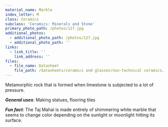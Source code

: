 ```yaml
---
material_name: Marble
index_letter: M
class: Ceramics
subclass: 'Ceramics: Minerals and Stone'
primary_photo_path: /photos/127.jpg
additional_photos:
  - additional_photo_path: /photos/127.jpg
  - additional_photo_path: ''
links:
  - link_title: ''
    link_address: ''
files:
  - file_name: Datasheet
    file_path: /datasheets/ceramics and glasses/non-technical ceramics/minerals and stone/marble.pdf
---
```


Metamorphic rock that is formed when limestone is subjected to a lot of pressure.

***General uses***: Making statues, flooring tiles

***Fun fact***: The Taj Mahal is made entirely of shimmering white marble that seems to change color depending on the sunlight or moonlight hitting its surface.